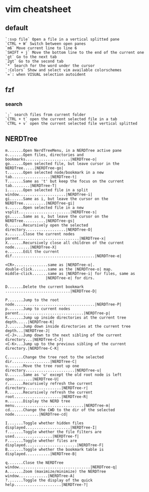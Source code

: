 # vim cheatsheet

## default
    `:svp file` Open a file in a vertical splitted pane
    `CTRL + W` Switch between open panes
    `m6` Move current line to line 6
    `SHIFT + j` Move the bottom line to the end of the current one
    `gt` Go to the next tab
    `2gt` Go to the second tab
    `*` Search for the word under the cursor
    `:Colors` Show and select vim available colorschemes
    `=`: when VISUAL selection autoident

## fzf
### search
    `;` search files from current folder
    `CTRL + t` open the current selected file in a tab
    `CTRL + v` open the current selected file vertical splitted

## NERDTree
    m.......Open NerdTreeMenu, in a NERDTree active pane
    o.......Open files, directories and bookmarks....................|NERDTree-o|
    go......Open selected file, but leave cursor in the NERDTree.....|NERDTree-go|
    t.......Open selected node/bookmark in a new tab.................|NERDTree-t|
    T.......Same as 't' but keep the focus on the current tab........|NERDTree-T|
    i.......Open selected file in a split window.....................|NERDTree-i|
    gi......Same as i, but leave the cursor on the NERDTree..........|NERDTree-gi|
    s.......Open selected file in a new vsplit.......................|NERDTree-s|
    gs......Same as s, but leave the cursor on the NERDTree..........|NERDTree-gs|
    O.......Recursively open the selected directory..................|NERDTree-O|
    x.......Close the current nodes parent...........................|NERDTree-x|
    X.......Recursively close all children of the current node.......|NERDTree-X|
    e.......Edit the current dif.....................................|NERDTree-e|

    <CR>...............same as |NERDTree-o|.
    double-click.......same as the |NERDTree-o| map.
    middle-click.......same as |NERDTree-i| for files, same as
                      |NERDTree-e| for dirs.

    D.......Delete the current bookmark .............................|NERDTree-D|

    P.......Jump to the root node....................................|NERDTree-P|
    p.......Jump to current nodes parent.............................|NERDTree-p|
    K.......Jump up inside directories at the current tree depth.....|NERDTree-K|
    J.......Jump down inside directories at the current tree depth...|NERDTree-J|
    <C-J>...Jump down to the next sibling of the current directory...|NERDTree-C-J|
    <C-K>...Jump up to the previous sibling of the current directory.|NERDTree-C-K|

    C.......Change the tree root to the selected dir.................|NERDTree-C|
    u.......Move the tree root up one directory......................|NERDTree-u|
    U.......Same as 'u' except the old root node is left open........|NERDTree-U|
    r.......Recursively refresh the current directory................|NERDTree-r|
    R.......Recursively refresh the current root.....................|NERDTree-R|
    m.......Display the NERD tree menu...............................|NERDTree-m|
    cd......Change the CWD to the dir of the selected node...........|NERDTree-cd|

    I.......Toggle whether hidden files displayed....................|NERDTree-I|
    f.......Toggle whether the file filters are used.................|NERDTree-f|
    F.......Toggle whether files are displayed.......................|NERDTree-F|
    B.......Toggle whether the bookmark table is displayed...........|NERDTree-B|

    q.......Close the NERDTree window................................|NERDTree-q|
    A.......Zoom (maximize/minimize) the NERDTree window.............|NERDTree-A|
    ?.......Toggle the display of the quick help.....................|NERDTree-?|
